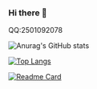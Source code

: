 ### Hi there 👋

<!--
**jhlzclf/jhlzclf** is a ✨ _special_ ✨ repository because its `README.md` (this file) appears on your GitHub profile.

Here are some ideas to get you started:

- 🔭 I’m currently working on ...
- 🌱 I’m currently learning ...
- 👯 I’m looking to collaborate on ...
- 🤔 I’m looking for help with ...
- 💬 Ask me about ...
- 📫 How to reach me: ...
- 😄 Pronouns: ...
- ⚡ Fun fact: ...
-->
QQ:2501092078

<!-- 统计统计卡片 -->
![Anurag's GitHub stats](https://github-readme-stats.vercel.app/api?username=jhlzlove&show_icons=true&theme=radical)

<!-- 热门语言卡片 -->
[![Top Langs](https://github-readme-stats.vercel.app/api/top-langs/?username=jhlzlove&layout=compact)](https://github.com/jhlzlove/market)

<!-- GitHub更多置顶 -->
[![Readme Card](https://github-readme-stats.vercel.app/api/pin/?username=jhlzlove&repo=market)](https://github.com/jhlzlove/jhlzlove.github.io)
